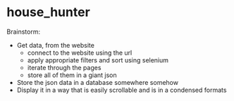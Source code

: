 # house_hunter

Brainstorm:
- Get data, from the website
    - connect to the website using the url
    - apply appropriate filters and sort using selenium
    - iterate through the pages
    - store all of them in a giant json
- Store the json data in a database somewhere somehow
- Display it in a way that is easily scrollable and is in a condensed formats
